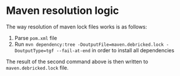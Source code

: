 # Maven resolution logic

The way resolution of maven lock files works is as follows:

1. Parse `pom.xml` file 
2. Run `mvn dependency:tree -DoutputFile=maven.debricked.lock -DoutputType=tgf --fail-at-end` in order to install all dependencies

The result of the second command above is then written to `maven.debricked.lock` file.
